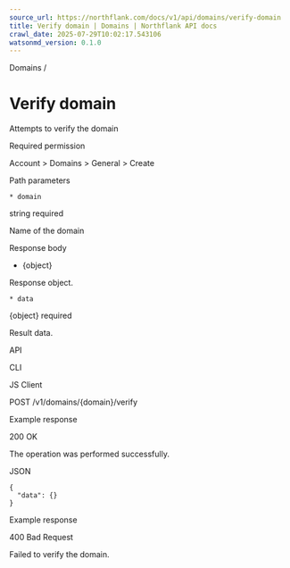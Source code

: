 ```yaml
---
source_url: https://northflank.com/docs/v1/api/domains/verify-domain
title: Verify domain | Domains | Northflank API docs
crawl_date: 2025-07-29T10:02:17.543106
watsonmd_version: 0.1.0
---
```


Domains / 

# Verify domain

Attempts to verify the domain

Required permission

Account > Domains > General > Create

Path parameters

    * domain

string required

Name of the domain




Response body

  * {object}

Response object.

    * data

{object} required

Result data.




API

CLI

JS Client

POST /v1/domains/{domain}/verify

Example response

200 OK

The operation was performed successfully.

JSON
    
    
    {
      "data": {}
    }

Example response

400 Bad Request

Failed to verify the domain.